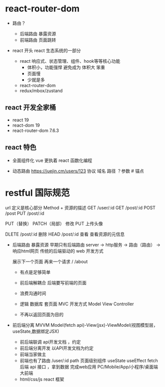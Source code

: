 # react-router-dom
- 路由？
  - 后端路由
    暴露资源
  - 前端路由
    页面跳转

- react 开头
  react 生态系统的一部分
  - react 
    响应式、状态管理、组件、hook等等核心功能
    - 体积小，功能强悍 避免成为 体积大 笨重
    - 页面慢
    - 少就是多
  - react-router-dom
  - redux/mbox/zustand 

## react 开发全家桶
- react 19  
- react-dom 19 
- react-router-dom  7.6.3

## react 特色
- 全面组件化
  vue 更执着
  react 函数化编程

- 动态路由
  https://juejin.cm/users/123
  协议 域名 路径 ？参数  # 锚点

# restful 国际规范
 url 定义是核心部分
 Method + 资源的描述
  GET /user/:id
  GET /post/:id 
  POST /post
  PUT /post/:id

  PUT（替换） PATCH（局部） 修改
  PUT 上传头像

  DLETE /post/:id 删除
  HEAD /post/:id 查看 查看资源的元信息

- 后端路由  暴露资源
  早期只有后端路由
  server -> http服务 -> 路由（路由） -> 响应html网页  传统的后端驱动的 web 开发方式

  展示下一个页面 再来一个请求
  /
  /about
  - 有点是足够简单
  - 前后端解耦合 后端要写前端的页面
  - 浪费沟通时间
  - 逻辑 数据库 套页面  MVC 开发方式 Model View Controller

  - 不再以返回页面为目的
- 前后端分离 MVVM   Model(fetch api)-View(jsx)-ViewModel(视图模型层，useState,数据绑定JSX) 
  - 前后端联调  api开发文档 ，约定 
  - 前后端分离开发 以API开发文档为约定 
  - 前端当家做主
  - 前端也有了路由
    /user/:id path 页面级别组件
    useState 
    useEffect 
      fetch 后端 api 接口 ，拿到数据
      完成web应用
      PC/Mobile/App/小程序/桌面端 大前端
  - html/css/js react 框架

